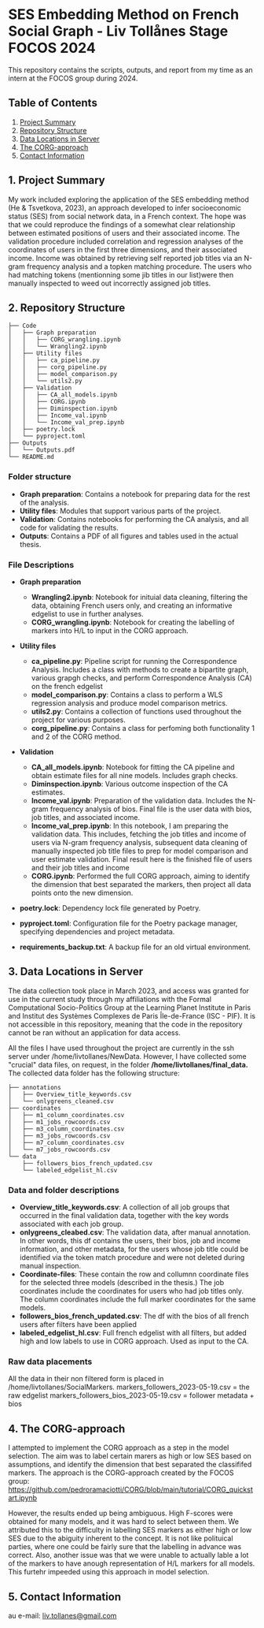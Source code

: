 # SES Embedding Method on French Social Graph - Liv Tollånes Stage FOCOS 2024

This repository contains the scripts, outputs, and report from my time as an intern at the FOCOS group during 2024. 

## Table of Contents

1. [Project Summary](#1-project-summary)
2. [Repository Structure](#2-repository-structure)
3. [Data Locations in Server](#3-data-locations-in-server)
4. [The CORG-approach](#4-the-corg-approach)
5. [Contact Information](#5-contact-information)

## 1. Project Summary
My work included exploring the application of the SES embedding method (He & Tsvetkova, 2023), an approach developed to infer socioeconomic status (SES) from social network data, in a French context. 
The hope was that we could reproduce the findings of a somewhat clear relationship between estimated positions of users and their associated income. 
The validation procedure included correlation and regression analyses of the coordinates of users in the first three dimensions, and their associated income. 
Income was obtained by retrieving self reported job titles via an N-gram frequency analysis and a topken matching procedure. The users who had matching tokens (mentionning some jib titles in our list)were then manually inspected to weed out incorrectly assigned job titles. 


## 2. Repository Structure
```
├── Code
│   ├── Graph preparation
│   │   ├── CORG_wrangling.ipynb
│   │   └── Wrangling2.ipynb
│   ├── Utility files
│   │   ├── ca_pipeline.py
│   │   ├── corg_pipeline.py
│   │   ├── model_comparison.py
│   │   └── utils2.py
│   ├── Validation
│   │   ├── CA_all_models.ipynb
│   │   ├── CORG.ipynb
│   │   ├── Diminspection.ipynb
│   │   ├── Income_val.ipynb
│   │   └── Income_val_prep.ipynb
│   ├── poetry.lock
│   └── pyproject.toml
├── Outputs
│   └── Outputs.pdf
└── README.md
```

### Folder structure

- **Graph preparation**: Contains a notebook for preparing data for the rest of the analysis.
- **Utility files**: Modules that support various parts of the project.
- **Validation**: Contains notebooks for performing the CA analysis, and all code for validating the results.
- **Outputs**: Contains a PDF of all figures and tables used in the actual thesis. 
  
### File Descriptions

- **Graph preparation**
  - **Wrangling2.ipynb**: Notebook for inituial data cleaning, filtering the data, obtaining French users only, and creating an informative edgelist to use in further analyses.
  - **CORG_wrangling.ipynb**: Notebook for creating the labelling of markers into H/L to input in the CORG approach. 

- **Utility files**
  - **ca_pipeline.py**: Pipeline script for running the Correspondence Analysis. Includes a class with methods to create a bipartite graph, various grapgh checks, and perform Correspondence Analysis (CA) on the french edgelist 
  - **model_comparison.py**: Contains a class to perform a WLS regression analysis and produce model comparison metrics.
  - **utils2.py**: Contains a collection of functions used throughout the project for various purposes.
  - **corg_pipeline.py**: Contains a class for perfoming both functionality 1 and 2 of the CORG method. 

- **Validation**
  - **CA_all_models.ipynb**: Notebook for fitting the CA pipeline and obtain estimate files for all nine models. Includes graph checks. 
  - **Diminspection.ipynb**: Various outcome inspection of the CA estimates. 
  - **Income_val.ipynb**: Preparation of the validation data. Includes the N-gram frequency analysis of bios. Final file is the user data with bios, job titles, and associated income. 
  - **Income_val_prep.ipynb**: In this notebook, I am preparing the validation data. This includes, fetching the job titles and income of users via N-gram frequency analysis, subsequent data cleaning of manually inspected job title files to prep for model comparison and user estimate validation. Final result here is the finished file of users and their job titles and income
  - **CORG.ipynb**: Performed the full CORG approach, aiming to identify the dimension that best separated the markers, then project all data points onto the new dimension. 

- **poetry.lock**: Dependency lock file generated by Poetry.
- **pyproject.toml**: Configuration file for the Poetry package manager, specifying dependencies and project metadata.
- **requirements_backup.txt**: A backup file for an old virtual environment.


## 3. Data Locations in Server
The data collection took place in March 2023, and access was granted for use in the current study through my affiliations with the Formal Computational Socio-Politics Group at the Learning Planet Institute in Paris and Institut des Systèmes Complexes de Paris Île-de-France (ISC - PIF). It is not accessible in this repository, meaning that the code in the repository cannot be ran without an application for data access. 

All the files I have used throughout the project are currently in the ssh server under /home/livtollanes/NewData. 
However, I have collected some "crucial" data files, on request, in the folder **/home/livtollanes/final_data.** The collected data folder has the following structure:

```
├── annotations
│   ├── Overview_title_keywords.csv
│   └── onlygreens_cleaned.csv
├── coordinates
│   ├── m1_column_coordinates.csv
│   ├── m1_jobs_rowcoords.csv
│   ├── m3_column_coordinates.csv
│   ├── m3_jobs_rowcoords.csv
│   ├── m7_column_coordinates.csv
│   └── m7_jobs_rowcoords.csv
└── data
    ├── followers_bios_french_updated.csv
    └── labeled_edgelist_hl.csv
```
### Data and folder descriptions
- **Overview_title_keywords.csv**: A collection of all job groups that occurred in the final validation data, together with the key words associated with each job group.
- **onlygreens_cleabed.csv**: The validation data, after manual annotation. In other words, this df contains the users, their bios, job and income information, and other metadata, for the users whose job title could be identified via the token match procedure and were not deleted during manual inspection.
- **Coordinate-files**: These contain the row and collumnn coordinate files for the selected three models (described in the thesis.) The job coordinates include the coordinates for users who had job titles only. The column coordinates include the full marker coordinates for the same models.
- **followers_bios_french_updated.csv**: The df with the bios of all french users after filters have been applied
- **labeled_edgelist_hl.csv**: Full french edgelist with all filters, but added high and low labels to use in CORG approach. Used as input to the CA.

### Raw data placements
All the data in their non filtered form is placed in /home/livtollanes/SocialMarkers. 
markers_followers_2023-05-19.csv = the raw edgelist
markers_followers_bios_2023-05-19.csv = follower metadata + bios


## 4. The CORG-approach
I attempted to implement the CORG approach as a step in the model selection. The aim was to label certain marers as high or low SES based on assumptions, and identify the dimension that best separated the classififed markers. The approach is the CORG-approach created by the FOCOS group:
https://github.com/pedroramaciotti/CORG/blob/main/tutorial/CORG_quickstart.ipynb 

However, the results ended up being ambiguous. High F-scores were obtained for many models, and it was hard to select between them. We attributed this to the difficulty in labelling SES markers as either high or low SES due to the abiguity inherent to the concept. It is not like polituical parties, where one could be fairly sure that the labelling in advance was correct. Also, another issue was that we were unable to actually lable a lot of the markers to have anough representation of H/L markers for all models. This furtehr impeeded using this approach in model selection. 

## 5. Contact Information
au e-mail: liv.tollanes@gmail.com


